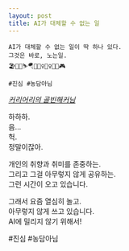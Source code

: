 ```yaml
---
layout: post
title: AI가 대체할 수 없는 일
---
```


```text
AI가 대체할 수 없는 일이 딱 하나 있다.  
그것은 바로, 노는일.
🏖️🎣🛝⛷️🪂🧘🏻‍♀️🏊‍♀️🎤🎻🎮  

#진심 #농담아님
```
*[커리어리의 골빈해커님][careerly]*

하하하.  
음...  
헉.  
정말이잖아.  

개인의 취향과 취미를 존중하는.  
그리고 그걸 아무렇지 않게 공유하는.  
그런 시간이 오고 있습니다.  

그래서 요즘 열심히 놀고.  
아무렇지 않게 쓰고 있습니다.  
AI에 밀리지 않기 위해서!  
  
#진심 #농담아님  

[careerly]: https://careerly.co.kr/comments/97026?utm_campaign=user-share "AI가 대체 할 수 없는 일이 딱 하나 있다."
